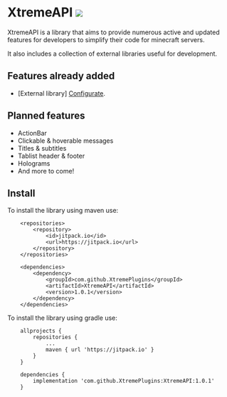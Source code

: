 # XtremeAPI [![](https://jitpack.io/v/XtremePlugins/XtremeAPI.svg)](https://jitpack.io/#XtremePlugins/XtremeAPI)
XtremeAPI is a library that aims to provide numerous active and updated features for developers to simplify their code for minecraft servers.

It also includes a collection of external libraries useful for development.

## Features already added

- [External library] [Configurate](https://github.com/SpongePowered/Configurate).

## Planned features

- ActionBar
- Clickable & hoverable messages
- Titles & subtitles
- Tablist header & footer
- Holograms
- And more to come!

## Install
To install the library using maven use:
```
    <repositories>
        <repository>
            <id>jitpack.io</id>
            <url>https://jitpack.io</url>
        </repository>
    </repositories>

    <dependencies>
        <dependency>
            <groupId>com.github.XtremePlugins</groupId>
            <artifactId>XtremeAPI</artifactId>
            <version>1.0.1</version>
        </dependency>
    </dependencies>
```
To install the library using gradle use:
```
	allprojects {
		repositories {
			...
			maven { url 'https://jitpack.io' }
		}
	}
  
	dependencies {
		implementation 'com.github.XtremePlugins:XtremeAPI:1.0.1'
	}
```
